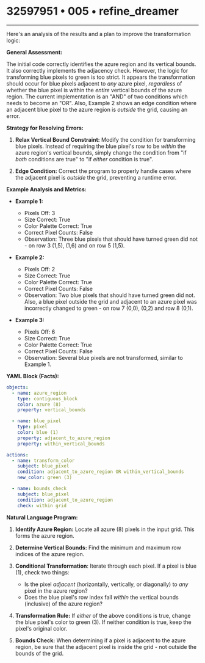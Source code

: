 # 32597951 • 005 • refine_dreamer

---
Here's an analysis of the results and a plan to improve the transformation logic:

**General Assessment:**

The initial code correctly identifies the azure region and its vertical bounds. It also correctly implements the adjacency check. However, the logic for transforming blue pixels to green is too strict. It appears the transformation should occur for blue pixels adjacent to *any* azure pixel, *regardless* of whether the blue pixel is within the *entire* vertical bounds of the azure region. The current implementation is an "AND" of two conditions which needs to become an "OR". Also, Example 2 shows an edge condition where an adjacent blue pixel to the azure region is *outside* the grid, causing an error.

**Strategy for Resolving Errors:**

1.  **Relax Vertical Bound Constraint:** Modify the condition for transforming blue pixels. Instead of requiring the blue pixel's row to be *within* the azure region's vertical bounds, simply change the condition from "if *both* conditions are true" to "if *either* condition is true".

2. **Edge Condition:** Correct the program to properly handle cases where the adjacent pixel is *outside* the grid, preventing a runtime error.

**Example Analysis and Metrics:**

*   **Example 1:**
    *   Pixels Off: 3
    *   Size Correct: True
    *   Color Palette Correct: True
    *   Correct Pixel Counts: False
    *   Observation: Three blue pixels that should have turned green did not - on row 3 (1,5), (1,6) and on row 5 (1,5).

*   **Example 2:**
    *   Pixels Off: 2
    *   Size Correct: True
    *   Color Palette Correct: True
    *   Correct Pixel Counts: False
    *   Observation: Two blue pixels that should have turned green did not. Also, a blue pixel outside the grid and adjacent to an azure pixel was incorrectly changed to green - on row 7 (0,0), (0,2) and row 8 (0,1).

*   **Example 3:**
    *   Pixels Off: 6
    *   Size Correct: True
    *   Color Palette Correct: True
    *   Correct Pixel Counts: False
    *   Observation: Several blue pixels are not transformed, similar to Example 1.

**YAML Block (Facts):**

```yaml
objects:
  - name: azure_region
    type: contiguous_block
    color: azure (8)
    property: vertical_bounds

  - name: blue_pixel
    type: pixel
    color: blue (1)
    property: adjacent_to_azure_region
    property: within_vertical_bounds

actions:
  - name: transform_color
    subject: blue_pixel
    condition: adjacent_to_azure_region OR within_vertical_bounds
    new_color: green (3)

  - name: bounds_check
    subject: blue_pixel
    condition: adjacent_to_azure_region
    check: within grid
```

**Natural Language Program:**

1.  **Identify Azure Region:** Locate all azure (8) pixels in the input grid. This forms the azure region.

2.  **Determine Vertical Bounds:** Find the minimum and maximum row indices of the azure region.

3.  **Conditional Transformation**: Iterate through each pixel. If a pixel is blue (1), check two things:
    *   Is the pixel *adjacent* (horizontally, vertically, or diagonally) to *any* pixel in the azure region?
    *   Does the blue pixel's row index fall *within* the vertical bounds (inclusive) of the azure region?

4.  **Transformation Rule:** If *either* of the above conditions is true, change the blue pixel's color to green (3). If neither condition is true, keep the pixel's original color.

5.  **Bounds Check:** When determining if a pixel is adjacent to the azure region, be sure that the adjacent pixel is inside the grid - not outside the bounds of the grid.

